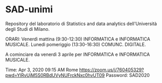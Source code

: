 # SAD-unimi

Repository del laboratorio di Statistics and data analytics dell'Università degli Studi di Milano.

ORARI:
Venerdì mattina (9:30-12:30) INFORMATICA e INFORMATICA MUSICALE.
Lunedì pomeriggio (13:30-16:30) COMUNC. DIGITALE.

A cominciare da venerdì 3 aprile per INFORMATICA e INFORMATICA MUSICALE.

Time: Apr 3, 2020 09:15 AM Rome
https://zoom.us/j/760405329?pwd=YlRvUjM5S0RBdUVyNUFrckNxc0hvUT09
Password: SAD2020
